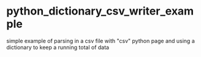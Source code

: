 # python_dictionary_csv_writer_example

simple example of parsing in a csv file with "csv" python page and using a dictionary to keep a running total of data 
